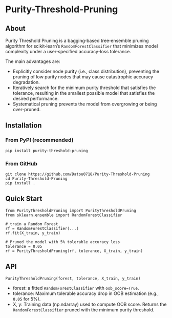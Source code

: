 # Purity-Threshold-Pruning

## About
Purity Threshold Pruning is a bagging‑based tree‑ensemble pruning algorithm for scikit‑learn’s `RandomForestClassifier` that minimizes model complexity under a user‑specified accuracy-loss tolerance.

The main advantages are:
 - Explicitly consider node purity (i.e., class distribution), preventing the pruning of low purity nodes that may cause catastrophic accuracy degradation.
 - Iteratively search for the minimum purity threshold that satisfies the tolerance, resulting in the smallest possible model that satisfies the desired performance.
 - Systematical pruning prevents the model from overgrowing or being over-pruned.

## Installation

### From PyPI (recommended)
```
pip install purity-threshold-pruning
```

### From GitHub
```
git clone https://github.com/Datou0718/Purity-Threshold-Pruning
cd Purity-Threshold-Pruning
pip install .
```

## Quick Start

```
from PurityThresholdPruning import PurityThresholdPruning
from sklearn.ensemble import RandomForestClassifier

# train a Random Forest
rf = RandomForestClassifier(...)
rf.fit(X_train, y_train)

# Pruned the model with 5% tolerable accuracy loss
tolerance = 0.05 
rf = PurityThresholdPruning(rf, tolerance, X_train, y_train)
```

## API
```PurityThresholdPruning(forest, tolerance, X_train, y_train)```
- forest: a fitted `RandomForestClassifier` with `oob_score=True`.
- tolerance: Maximum tolerable accuracy drop in OOB estimation (e.g., `0.05` for 5%).
- X, y: Training data (np.ndarray) used to compute OOB score.
Returns the `RandomForestClassifier` pruned with the minimum purity threshold.